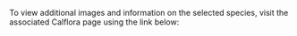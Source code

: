 To view additional images and information on the selected species, visit the associated Calflora page using the link below: 